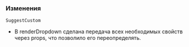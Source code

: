 ### Изменения

`SuggestСustom`

- В renderDropdown сделана передача всех необходимых свойств через props, что позволило его переопределять.
